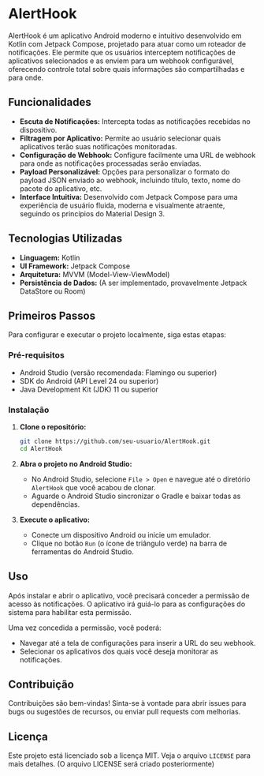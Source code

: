 # AlertHook

AlertHook é um aplicativo Android moderno e intuitivo desenvolvido em Kotlin com Jetpack Compose, projetado para atuar como um roteador de notificações. Ele permite que os usuários interceptem notificações de aplicativos selecionados e as enviem para um webhook configurável, oferecendo controle total sobre quais informações são compartilhadas e para onde.

## Funcionalidades

-   **Escuta de Notificações:** Intercepta todas as notificações recebidas no dispositivo.
-   **Filtragem por Aplicativo:** Permite ao usuário selecionar quais aplicativos terão suas notificações monitoradas.
-   **Configuração de Webhook:** Configure facilmente uma URL de webhook para onde as notificações processadas serão enviadas.
-   **Payload Personalizável:** Opções para personalizar o formato do payload JSON enviado ao webhook, incluindo título, texto, nome do pacote do aplicativo, etc.
-   **Interface Intuitiva:** Desenvolvido com Jetpack Compose para uma experiência de usuário fluida, moderna e visualmente atraente, seguindo os princípios do Material Design 3.

## Tecnologias Utilizadas

-   **Linguagem:** Kotlin
-   **UI Framework:** Jetpack Compose
-   **Arquitetura:** MVVM (Model-View-ViewModel)
-   **Persistência de Dados:** (A ser implementado, provavelmente Jetpack DataStore ou Room)

## Primeiros Passos

Para configurar e executar o projeto localmente, siga estas etapas:

### Pré-requisitos

-   Android Studio (versão recomendada: Flamingo ou superior)
-   SDK do Android (API Level 24 ou superior)
-   Java Development Kit (JDK) 11 ou superior

### Instalação

1.  **Clone o repositório:**
    ```bash
    git clone https://github.com/seu-usuario/AlertHook.git
    cd AlertHook
    ```

2.  **Abra o projeto no Android Studio:**
    -   No Android Studio, selecione `File > Open` e navegue até o diretório `AlertHook` que você acabou de clonar.
    -   Aguarde o Android Studio sincronizar o Gradle e baixar todas as dependências.

3.  **Execute o aplicativo:**
    -   Conecte um dispositivo Android ou inicie um emulador.
    -   Clique no botão `Run` (o ícone de triângulo verde) na barra de ferramentas do Android Studio.

## Uso

Após instalar e abrir o aplicativo, você precisará conceder a permissão de acesso às notificações. O aplicativo irá guiá-lo para as configurações do sistema para habilitar esta permissão.

Uma vez concedida a permissão, você poderá:

-   Navegar até a tela de configurações para inserir a URL do seu webhook.
-   Selecionar os aplicativos dos quais você deseja monitorar as notificações.

## Contribuição

Contribuições são bem-vindas! Sinta-se à vontade para abrir issues para bugs ou sugestões de recursos, ou enviar pull requests com melhorias.

## Licença

Este projeto está licenciado sob a licença MIT. Veja o arquivo `LICENSE` para mais detalhes. (O arquivo LICENSE será criado posteriormente)
